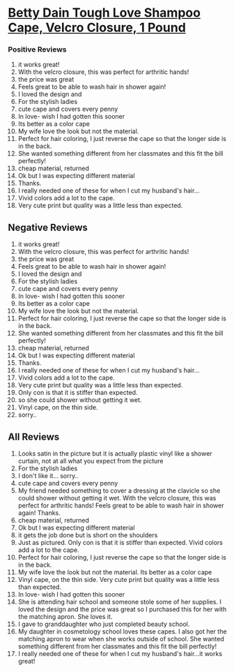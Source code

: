# [Betty Dain Tough Love Shampoo Cape, Velcro Closure, 1 Pound](https://products.checkmycream.com/products/Betty-Dain-Tough-Love-Shampoo-Cape-Velcro-Closure-1-Pound.html)

### Positive Reviews

<ol>
      <li>it works great!</li>
      <li>With the velcro closure, this was perfect for arthritic hands!  </li>
      <li>the price was great</li>
      <li>Feels great to be able to wash hair in shower again!  </li>
      <li>I loved the design and</li>
      <li>For the stylish ladies</li>
      <li>cute cape and covers every penny</li>
      <li>In love- wish I had gotten this sooner</li>
      <li>Its better as a color cape</li>
      <li>My wife love the look but not the material.</li>
      <li>Perfect for hair coloring, I just reverse the cape so that the longer side is in the back.</li>
      <li>She wanted something different from her classmates and this fit the bill perfectly!</li>
      <li>cheap material, returned</li>
      <li>Ok but I was expecting different material</li>
      <li>Thanks.</li>
      <li>I really needed one of these for when I cut my husband&#x27;s hair...</li>
      <li>Vivid colors add a lot to the cape.</li>
      <li>Very cute print but quality was a little less than expected.</li>
</ol>


<h2>Negative Reviews</h2>
<ol>
<li> it works great!</li>
<li> With the velcro closure, this was perfect for arthritic hands!  </li>
<li> the price was great</li>
<li> Feels great to be able to wash hair in shower again!  </li>
<li> I loved the design and</li>
<li> For the stylish ladies</li>
<li> cute cape and covers every penny</li>
<li> In love- wish I had gotten this sooner</li>
<li> Its better as a color cape</li>
<li> My wife love the look but not the material.</li>
<li> Perfect for hair coloring, I just reverse the cape so that the longer side is in the back.</li>
<li> She wanted something different from her classmates and this fit the bill perfectly!</li>
<li> cheap material, returned</li>
<li> Ok but I was expecting different material</li>
<li> Thanks.</li>
<li> I really needed one of these for when I cut my husband&#x27;s hair...</li>
<li> Vivid colors add a lot to the cape.</li>
<li> Very cute print but quality was a little less than expected.</li>
<li> Only con is that it is stiffer than expected.</li>
<li> so she could shower without getting it wet.  </li>
<li> Vinyl cape, on the thin side.</li>
<li> sorry..</li>
</ol>

<h2>All Reviews</h2>

<ol>
    <li> Looks satin in the picture but it is actually plastic vinyl like a shower curtain, not at all what you expect from the picture</li>
    <li> For the stylish ladies</li>
    <li> I don&#x27;t like it... sorry..</li>
    <li> cute cape and covers every penny</li>
    <li> My friend needed something to cover a dressing at the clavicle so she could shower without getting it wet.  With the velcro closure, this was perfect for arthritic hands!  Feels great to be able to wash hair in shower again!  Thanks.</li>
    <li> cheap material, returned</li>
    <li> Ok but I was expecting different material</li>
    <li> it gets the job done but is short on the shoulders</li>
    <li> Just as pictured. Only con is that it is stiffer than expected. Vivid colors add a lot to the cape.</li>
    <li> Perfect for hair coloring, I just reverse the cape so that the longer side is in the back.</li>
    <li> My wife love the look but not the material. Its better as a color cape</li>
    <li> Vinyl cape, on the thin side. Very cute print but quality was a little less than expected.</li>
    <li> In love- wish I had gotten this sooner</li>
    <li> She is attending hair school and someone stole some of her supplies.  I loved the design and the price was great so I purchased this for her with the matching apron.  She loves it.</li>
    <li> I gave to granddaughter who just completed beauty school.</li>
    <li> My daughter in cosmetology school loves these capes.  I also got her the matching apron to wear when she works outside of school.  She wanted something different from her classmates and this fit the bill perfectly!</li>
    <li> I really needed one of these for when I cut my husband&#x27;s hair...it works great!</li>
</ol>




